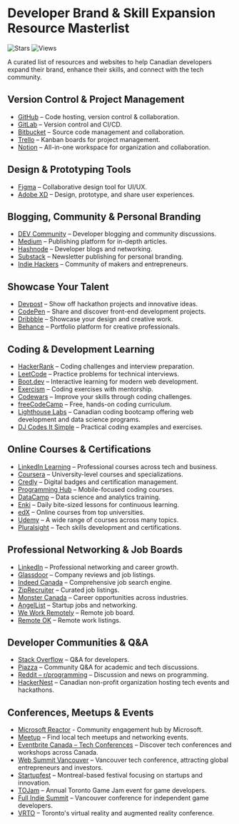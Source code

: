# Developer Brand & Skill Expansion Resource Masterlist

![Stars](https://img.shields.io/github/stars/djleamen/resource-masterlist?style=social)
![Views](https://komarev.com/ghpvc/?username=djleamen&label=Views&color=blue)

A curated list of resources and websites to help Canadian developers expand their brand, enhance their skills, and connect with the tech community.

## Version Control & Project Management
- [GitHub](https://github.com) – Code hosting, version control & collaboration.
- [GitLab](https://gitlab.com) – Version control and CI/CD.
- [Bitbucket](https://bitbucket.org) – Source code management and collaboration.
- [Trello](https://trello.com) – Kanban boards for project management.
- [Notion](https://www.notion.so) – All-in-one workspace for organization and collaboration.

## Design & Prototyping Tools
- [Figma](https://www.figma.com) – Collaborative design tool for UI/UX.
- [Adobe XD](https://www.adobe.com/products/xd.html) – Design, prototype, and share user experiences.

## Blogging, Community & Personal Branding
- [DEV Community](https://dev.to) – Developer blogging and community discussions.
- [Medium](https://medium.com) – Publishing platform for in-depth articles.
- [Hashnode](https://hashnode.com) – Developer blogs and networking.
- [Substack](https://substack.com) – Newsletter publishing for personal branding.
- [Indie Hackers](https://www.indiehackers.com) – Community of makers and entrepreneurs.

## Showcase Your Talent
- [Devpost](https://devpost.com) – Show off hackathon projects and innovative ideas.
- [CodePen](https://codepen.io) – Share and discover front-end development projects.
- [Dribbble](https://dribbble.com) – Showcase your design and creative work.
- [Behance](https://www.behance.net) – Portfolio platform for creative professionals.

## Coding & Development Learning
- [HackerRank](https://www.hackerrank.com) – Coding challenges and interview preparation.
- [LeetCode](https://leetcode.com) – Practice problems for technical interviews.
- [Boot.dev](https://www.boot.dev) – Interactive learning for modern web development.
- [Exercism](https://exercism.org) – Coding exercises with mentorship.
- [Codewars](https://www.codewars.com) – Improve your skills through coding challenges.
- [freeCodeCamp](https://www.freecodecamp.org) – Free, hands-on coding curriculum.
- [Lighthouse Labs](https://www.lighthouselabs.ca) – Canadian coding bootcamp offering web development and data science programs.
- [DJ Codes It Simple](https://github.com/djleamen/codes-it-simple) – Practical coding examples and exercises.

## Online Courses & Certifications
- [LinkedIn Learning](https://www.linkedin.com/learning/) – Professional courses across tech and business.
- [Coursera](https://www.coursera.org) – University-level courses and specializations.
- [Credly](https://www.credly.com) – Digital badges and certification management.
- [Programming Hub](https://www.programminghub.io) – Mobile-focused coding courses.
- [DataCamp](https://www.datacamp.com) – Data science and analytics training.
- [Enki](https://www.enki.com) – Daily bite-sized lessons for continuous learning.
- [edX](https://www.edx.org) – Online courses from top universities.
- [Udemy](https://www.udemy.com) – A wide range of courses across many topics.
- [Pluralsight](https://www.pluralsight.com) – Tech skills development and certifications.

## Professional Networking & Job Boards
- [LinkedIn](https://www.linkedin.com) – Professional networking and career growth.
- [Glassdoor](https://www.glassdoor.ca) – Company reviews and job listings.
- [Indeed Canada](https://ca.indeed.com) – Comprehensive job search engine.
- [ZipRecruiter](https://www.ziprecruiter.ca) – Curated job listings.
- [Monster Canada](https://www.monster.ca) – Career opportunities across industries.
- [AngelList](https://angel.co) – Startup jobs and networking.
- [We Work Remotely](https://weworkremotely.com) – Remote job board.
- [Remote OK](https://remoteok.io) – Remote work listings.

## Developer Communities & Q&A
- [Stack Overflow](https://stackoverflow.com) – Q&A for developers.
- [Piazza](https://piazza.com) – Community Q&A for academic and tech discussions.
- [Reddit – r/programming](https://www.reddit.com/r/programming/) – Discussion and news on programming.
- [HackerNest](https://hackernest.com) – Canadian non-profit organization hosting tech events and hackathons. 

## Conferences, Meetups & Events
- [Microsoft Reactor](https://developer.microsoft.com/en-us/reactor/) - Community engagement hub by Microsoft.
- [Meetup](https://www.meetup.com) – Find local tech meetups and networking events.
- [Eventbrite Canada – Tech Conferences](https://www.eventbrite.ca/d/canada/tech-conferences/) – Discover tech conferences and workshops across Canada. 
- [Web Summit Vancouver](https://vancouver.websummit.com/) – Vancouver tech conference, attracting global entrepreneurs and investors. 
- [Startupfest](https://www.startupfestival.com/) – Montreal-based festival focusing on startups and innovation.
- [TOJam](http://www.tojam.ca/) – Annual Toronto Game Jam event for game developers. 
- [Full Indie Summit](https://www.fullindie.com/about-the-summit) – Vancouver conference for independent game developers. 
- [VRTO](https://conference.virtualreality.to/) – Toronto's virtual reality and augmented reality conference. 
